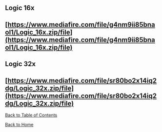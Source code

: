 ## Logic 16x

## [https://www.mediafire.com/file/g4nm9ii85bnaol1/Logic_16x.zip/file](https://www.mediafire.com/file/g4nm9ii85bnaol1/Logic_16x.zip/file)


## Logic 32x

## [https://www.mediafire.com/file/sr80bo2x14iq2dg/Logic_32x.zip/file](https://www.mediafire.com/file/sr80bo2x14iq2dg/Logic_32x.zip/file)

[Back to Table of Contents](https://mabc365.github.io/tableOfContents)

[Back to Home](https://mabc365.github.io)
